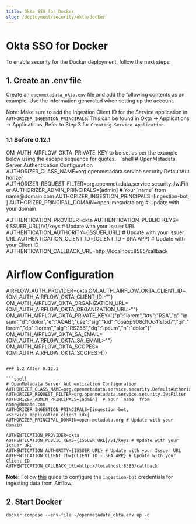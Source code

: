 ```yaml
---
title: Okta SSO for Docker
slug: /deployment/security/okta/docker
---
```


# Okta SSO for Docker

To enable security for the Docker deployment, follow the next steps:

## 1. Create an .env file

Create an `openmetadata_okta.env` file and add the following contents as an example. Use the information
generated when setting up the account.

Note: Make sure to add the Ingestion Client ID for the Service application in `AUTHORIZER_INGESTION_PRINCIPALS`. This can be found in Okta -> Applications -> Applications, Refer to Step 3 for `Creating Service Application`.

### 1.1 Before 0.12.1
<Note>
OM_AUTH_AIRFLOW_OKTA_PRIVATE_KEY to be set as per the example below using the escape sequence for quotes.
</Note>
```shell
# OpenMetadata Server Authentication Configuration
AUTHORIZER_CLASS_NAME=org.openmetadata.service.security.DefaultAuthorizer
AUTHORIZER_REQUEST_FILTER=org.openmetadata.service.security.JwtFilter
AUTHORIZER_ADMIN_PRINCIPALS=[admin]  # Your `name` from name@domain.com
AUTHORIZER_INGESTION_PRINCIPALS=[ingestion-bot, <service_application_client_id>]
AUTHORIZER_PRINCIPAL_DOMAIN=open-metadata.org # Update with your domain

AUTHENTICATION_PROVIDER=okta
AUTHENTICATION_PUBLIC_KEYS={ISSUER_URL}/v1/keys # Update with your Issuer URL
AUTHENTICATION_AUTHORITY={ISSUER_URL} # Update with your Issuer URL
AUTHENTICATION_CLIENT_ID={CLIENT_ID - SPA APP} # Update with your Client ID
AUTHENTICATION_CALLBACK_URL=http://localhost:8585/callback

# Airflow Configuration
AIRFLOW_AUTH_PROVIDER=okta
OM_AUTH_AIRFLOW_OKTA_CLIENT_ID={OM_AUTH_AIRFLOW_OKTA_CLIENT_ID:-""}
OM_AUTH_AIRFLOW_OKTA_ORGANIZATION_URL={OM_AUTH_AIRFLOW_OKTA_ORGANIZATION_URL:-""}
OM_AUTH_AIRFLOW_OKTA_PRIVATE_KEY=\'{"p":"lorem","kty":"RSA","q":"ipsum","d":"dolor","e":"AQAB","use":"sig","kid":"0oa5p908cltOc4fsl5d7","qi":"lorem","dp":"lorem","alg":"RS256","dq":"ipsum","n":"dolor"}\'
OM_AUTH_AIRFLOW_OKTA_SA_EMAIL={OM_AUTH_AIRFLOW_OKTA_SA_EMAIL:-""}
OM_AUTH_AIRFLOW_OKTA_SCOPES={OM_AUTH_AIRFLOW_OKTA_SCOPES:-[]}
```

### 1.2 After 0.12.1

```shell
# OpenMetadata Server Authentication Configuration
AUTHORIZER_CLASS_NAME=org.openmetadata.service.security.DefaultAuthorizer
AUTHORIZER_REQUEST_FILTER=org.openmetadata.service.security.JwtFilter
AUTHORIZER_ADMIN_PRINCIPALS=[admin]  # Your `name` from name@domain.com
AUTHORIZER_INGESTION_PRINCIPALS=[ingestion-bot, <service_application_client_id>]
AUTHORIZER_PRINCIPAL_DOMAIN=open-metadata.org # Update with your domain

AUTHENTICATION_PROVIDER=okta
AUTHENTICATION_PUBLIC_KEYS={ISSUER_URL}/v1/keys # Update with your Issuer URL
AUTHENTICATION_AUTHORITY={ISSUER_URL} # Update with your Issuer URL
AUTHENTICATION_CLIENT_ID={CLIENT_ID - SPA APP} # Update with your Client ID
AUTHENTICATION_CALLBACK_URL=http://localhost:8585/callback
```

**Note:** Follow [this](/how-to-guides/feature-configurations/bots) guide to configure the `ingestion-bot` credentials for
ingesting data from Airflow.

## 2. Start Docker

```commandline
docker compose --env-file ~/openmetadata_okta.env up -d
```
